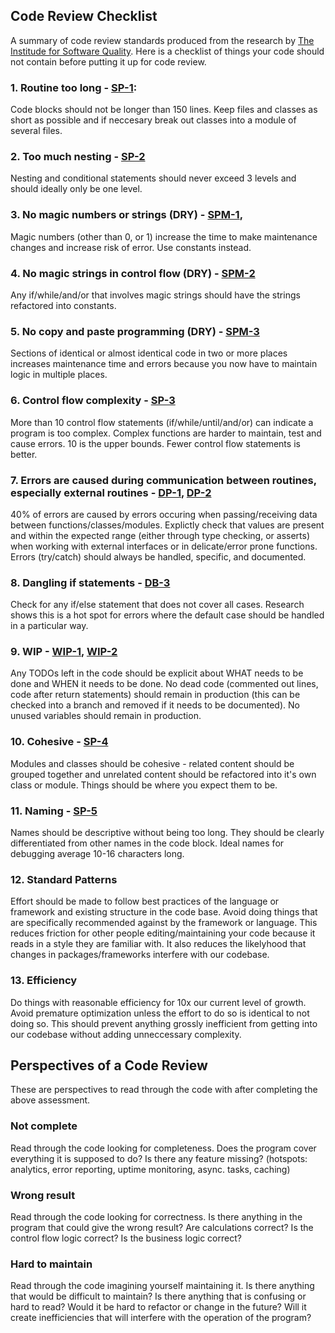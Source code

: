 ## Code Review Checklist

A summary of code review standards produced from the research by [The Institude for Software Quality](http://www.ifsq.org).
Here is a checklist of things your code should not contain before putting it up for code review. 

### 1. Routine too long - [SP-1](http://www.ifsq.org/indicator-SP-1.html):
Code blocks should not be longer than 150 lines. Keep files and classes as short as possible and if neccesary break out classes into a module of several files.

### 2. Too much nesting - [SP-2](http://www.ifsq.org/finding-sp-2-a.html)
Nesting and conditional statements should never exceed 3 levels and should ideally only be one level. 

### 3. No magic numbers or strings (DRY) - [SPM-1](http://www.ifsq.org/indicator-SPM-1.html), 
Magic numbers (other than 0, or 1) increase the time to make maintenance changes and increase risk of error. Use constants instead.

### 4. No magic strings in control flow (DRY) - [SPM-2](http://www.ifsq.org/indicator-SPM-2.html)
Any if/while/and/or that involves magic strings should have the strings refactored into constants.

### 5. No copy and paste programming (DRY) - [SPM-3](http://www.ifsq.org/indicator-SPM-3.html)
Sections of identical or almost identical code in two or more places increases maintenance time and errors because you now have to maintain logic in multiple places. 

### 6. Control flow complexity - [SP-3](http://www.ifsq.org/indicator-SP-3.html)
More than 10 control flow statements (if/while/until/and/or) can indicate a program is too complex. Complex functions are harder to maintain, test and cause errors. 10 is the upper bounds. Fewer control flow statements is better. 

### 7. Errors are caused during communication between routines, especially external routines - [DP-1](http://www.ifsq.org/indicator-DP-1.html), [DP-2](http://www.ifsq.org/indicator-DP-2.html)
40% of errors are caused by errors occuring when passing/receiving data between functions/classes/modules. Explictly check that values are present and within the expected range (either through type checking, or asserts) when working with external interfaces or in delicate/error prone functions. Errors (try/catch) should always be handled, specific, and documented.

### 8. Dangling if statements - [DB-3](http://www.ifsq.org/indicator-DP-3.html)
Check for any if/else statement that does not cover all cases. Research shows this is a hot spot for errors where the default case should be handled in a particular way. 

### 9. WIP - [WIP-1](http://www.ifsq.org/indicator-WIP-1.html), [WIP-2](http://www.ifsq.org/indicator-WIP-2.html)
Any TODOs left in the code should be explicit about WHAT needs to be done and WHEN it needs to be done. No dead code (commented out lines, code after return statements) should remain in production (this can be checked into a branch and removed if it needs to be documented). No unused variables should remain in production.

### 10. Cohesive - [SP-4](http://www.ifsq.org/indicator-SP-4.html)
Modules and classes should be cohesive - related content should be grouped together and unrelated content should be refactored into it's own class or module. Things should be where you expect them to be. 

### 11. Naming - [SP-5](http://www.ifsq.org/indicator-SP-5.html)
Names should be descriptive without being too long. They should be clearly differentiated from other names in the code block. Ideal names for debugging average 10-16 characters long.

### 12. Standard Patterns
Effort should be made to follow best practices of the language or framework and existing structure in the code base. Avoid doing things that are specifically recommended against by the framework or language. This reduces friction for other people editing/maintaining your code because it reads in a style they are familiar with. It also reduces the likelyhood that changes in packages/frameworks interfere with our codebase. 

### 13. Efficiency
Do things with reasonable efficiency for 10x our current level of growth. Avoid premature optimization unless the effort to do so is identical to not doing so. This should prevent anything grossly inefficient from getting into our codebase without adding unneccessary complexity. 


## Perspectives of a Code Review

These are perspectives to read through the code with after completing the above assessment. 

### Not complete
Read through the code looking for completeness. Does the program cover everything it is supposed to do? Is there any feature missing? (hotspots: analytics, error reporting, uptime monitoring, async. tasks, caching)

### Wrong result
Read through the code looking for correctness. Is there anything in the program that could give the wrong result? Are calculations correct? Is the control flow logic correct? Is the business logic correct? 

### Hard to maintain
Read through the code imagining yourself maintaining it. Is there anything that would be difficult to maintain? Is there anything that is confusing or hard to read? Would it be hard to refactor or change in the future? Will it create inefficiencies that will interfere with the operation of the program?
